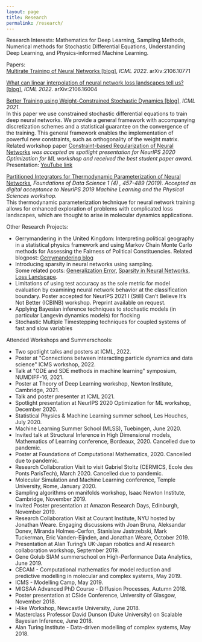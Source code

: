```yaml
---
layout: page
title: Research
permalink: /research/
---
```


Research Interests: Mathematics for Deep Learning, Sampling Methods, Numerical methods for Stochastic Differential Equations, Understanding Deep Learning, and Physics-informed Machine Learning.

Papers: <br>
[Multirate Training of Neural Networks [blog]]({{TiffanyVlaar.github.io}}/jekyll/update/2021/06/07/Multirate), *ICML 2022*. arXiv:2106.10771

[What can linear interpolation of neural network loss landscapes tell us? [blog]]({{TiffanyVlaar.github.io}}/jekyll/update/2021/06/02/LinearInterpolation), *ICML 2022*. arXiv:2106.16004

[Better Training using Weight-Constrained Stochastic Dynamics [blog]]({{TiffanyVlaar.github.io}}/jekyll/update/2020/11/04/ConstraintBasedReg), *ICML 2021*. <br>
In this paper we use constrained stochastic differential equations to train deep neural networks. We provide a general framework with accompanying discretization schemes and a statistical guarantee on the convergence of the
training. This general framework enables the implementation of powerful new constraints, such as orthogonality of the weight matrix. <br>
Related workshop paper [Constraint-based Regularization of Neural Networks](https://arxiv.org/abs/2006.10114) *was accepted as spotlight presentation for NeurIPS 2020 Optimization for ML workshop and received the best student paper award.* Presentation: [YouTube link](https://youtu.be/5xhvuNPmCj4) <br>

[Partitioned Integrators for Thermodynamic Parameterization of Neural Networks]({{TiffanyVlaar.github.io}}/jekyll/update/2019/08/31/NewPaper.html)*, Foundations of Data Science 1 (4) , 457-489 (2019). Accepted as digital acceptance to NeurIPS 2019 Machine Learning and the Physical Sciences workshop.* <br>
This thermodynamic parameterization technique for neural network training allows for enhanced exploration of problems with complicated loss landscapes, which are thought to arise in molecular dynamics applications.

<!---Check out my new blogpost about the paper [here]({{TiffanyVlaar.github.io}}/jekyll/update/2019/08/31/NewPaper.html)-->



Other Research Projects:
- Gerrymandering in the United Kingdom: Interpreting political geography in a statistical physics framework and using Markov Chain Monte Carlo methods for Assessing the Fairness of Political Constituencies. Related blogpost: [Gerrymandering blog]({{TiffanyVlaar.github.io}}/jekyll/update/2019/11/18/Gerrymandering.html)
- Introducing sparsity in neural networks using sampling. <br>
  Some related posts: [Generalization Error]({{TiffanyVlaar.github.io}}/jekyll/update/2019/03/27/Generalization.html), [Sparsity in Neural Networks]({{TiffanyVlaar.github.io}}/jekyll/update/2019/05/10/Sparsity.html), [Loss Landscape]({{TiffanyVlaar.github.io}}/jekyll/update/2019/07/20/LossLandscape.html).
 - Limitations of using test accuracy as the sole metric for model evaluation by examining neural network behavior at the classification boundary. Poster accepted for NeurIPS 2021 I (Still) Can’t Believe It’s Not Better (ICBINB) workshop. Preprint available on request. <br>
- Applying Bayesian inference techniques to stochastic models (in particular Langevin dynamics models) for flocking
- Stochastic Multiple Timestepping techniques for coupled systems of fast and slow variables

Attended Workshops and Summerschools: 
<!--- Poster at Machine Learning and Dynamical Systems symposium, Fields Institute, 2022.-->
- Two spotlight talks and posters at ICML, 2022.
- Poster at "Connections between interacting particle dynamics and data science" ICMS workshop, 2022.
- Talk at "ODE and SDE methods in machine learning" symposium, NUMDIFF-16, 2021.
- Poster at Theory of Deep Learning workshop, Newton Institute, Cambridge, 2021.
- Talk and poster presenter at ICML 2021.
- Spotlight presentation at NeurIPS 2020 Optimization for ML workshop, December 2020.
- Statistical Physics & Machine Learning summer school, Les Houches, July 2020.
- Machine Learning Summer School (MLSS), Tuebingen, June 2020.
- Invited talk at Structural Inference in High Dimensional models, Mathematics of Learning conference, Bordeaux, 2020. Cancelled due to pandemic.
- Poster at Foundations of Computational Mathematics, 2020. Cancelled due to pandemic.
- Research Collaboration Visit to visit Gabriel Stoltz (CERMICS, Ecole des Ponts ParisTech), March 2020. Cancelled due to pandemic.
- Molecular Simulation and Machine Learning conference, Temple University, Rome, January 2020.
- Sampling algorithms on manifolds workshop, Isaac Newton Institute, Cambridge, November 2019.
- Invited Poster presentation at Amazon Research Days, Edinburgh, November 2019.
- Research Collaboration Visit at Courant Institute, NYU hosted by Jonathan Weare. Engaging discussions with Joan Bruna, Aleksandar Donev, Miranda Holmes-Cerfon, Stanislaw Jastrzebski, Mark Tuckerman, Eric Vanden-Eijnden, and Jonathan Weare, October 2019.
- Presentation at Alan Turing’s UK-Japan robotics and AI research collaboration workshop, September 2019.
- Gene Golub SIAM summerschool on High-Performance Data Analytics, June 2019.
- CECAM - Computational mathematics for model reduction and predictive modelling in molecular and complex systems, May 2019.
- ICMS - Modelling Camp, May 2019.
- MIGSAA Advanced PhD Course - Diffusion Processes, Autumn 2018.
- Poster presentation at CSide Conference, University of Glasgow, November 2018.
- i-like Workshop, Newcastle University, June 2018.
- Masterclass Professor David Dunson (Duke University) on Scalable Bayesian Inference, June 2018.
- Alan Turing Institute - Data-driven modelling of complex systems, May 2018.





